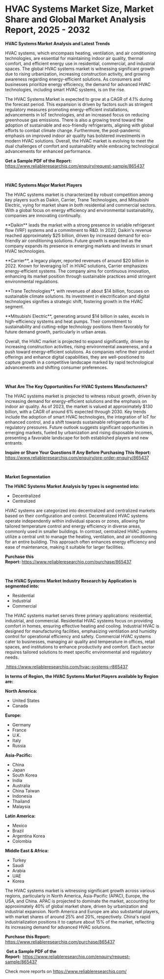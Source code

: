 <p><h1>HVAC Systems Market Size, Market Share and Global Market Analysis Report, 2025 - 2032</h1></p><p><strong>HVAC Systems Market Analysis and Latest Trends</strong></p>
<p><p>HVAC systems, which encompass heating, ventilation, and air conditioning technologies, are essential for maintaining indoor air quality, thermal comfort, and efficient energy use in residential, commercial, and industrial spaces. The global HVAC systems market is witnessing significant growth due to rising urbanization, increasing construction activity, and growing awareness regarding energy-efficient solutions. As consumers and businesses prioritize energy efficiency, the demand for advanced HVAC technologies, including smart HVAC systems, is on the rise.</p><p>The HVAC Systems Market is expected to grow at a CAGR of 4.1% during the forecast period. This expansion is driven by factors such as stringent regulatory measures promoting energy-efficient installations, advancements in IoT technologies, and an increased focus on reducing greenhouse gas emissions. There is also a growing trend toward the adoption of sustainable and eco-friendly refrigerants, aligning with global efforts to combat climate change. Furthermore, the post-pandemic emphasis on improved indoor air quality has bolstered investments in modern HVAC solutions. Overall, the HVAC market is evolving to meet the dual challenges of comfort and sustainability while embracing technological advancements for enhanced performance.</p></p>
<p><strong>Get a Sample PDF of the Report:&nbsp;</strong> <a href="https://www.reliableresearchiq.com/enquiry/request-sample/865437?utm_campaign=2144&utm_medium=2&utm_source=Github&utm_content=ia&utm_term=21022025&utm_id=hvac-systems">https://www.reliableresearchiq.com/enquiry/request-sample/865437</a></p>
<p>&nbsp;</p>
<p><strong>HVAC Systems Major Market Players</strong></p>
<p><p>The HVAC systems market is characterized by robust competition among key players such as Daikin, Carrier, Trane Technologies, and Mitsubishi Electric, vying for market share in both residential and commercial sectors. With a global focus on energy efficiency and environmental sustainability, companies are innovating continually.</p><p>**Daikin** leads the market with a strong presence in variable refrigerant flow (VRF) systems and a commitment to R&D. In 2022, Daikin's revenue reached approximately $25 billion, driven by increased demand for eco-friendly air conditioning solutions. Future growth is expected as the company expands its presence in emerging markets and invests in smart HVAC technologies.</p><p>**Carrier**, a legacy player, reported revenues of around $20 billion in 2022. Known for leveraging IoT in HVAC solutions, Carrier emphasizes energy-efficient systems. The company aims for continuous innovation, enhancing its market position through sustainable practices amid stringent environmental regulations.</p><p>**Trane Technologies**, with revenues of about $14 billion, focuses on sustainable climate solutions. Its investment in electrification and digital technologies signifies a strategic shift, fostering growth in the HVAC segment.</p><p>**Mitsubishi Electric**, generating around $14 billion in sales, excels in high-efficiency systems and heat pumps. Their commitment to sustainability and cutting-edge technology positions them favorably for future demand growth, particularly in urban areas.</p><p>Overall, the HVAC market is projected to expand significantly, driven by increasing construction activities, rising environmental awareness, and a push toward energy-efficient solutions. As companies refine their product offerings and enhance digital capabilities, they are well-positioned to capture growth in a competitive landscape marked by rapid technological advancements and shifting consumer preferences.</p></p>
<p>&nbsp;</p>
<p><strong>What Are The Key Opportunities For HVAC Systems Manufacturers?</strong></p>
<p><p>The HVAC systems market is projected to witness robust growth, driven by increasing demand for energy-efficient solutions and the emphasis on indoor air quality. As of 2023, the market is valued at approximately $130 billion, with a CAGR of around 6% expected through 2030. Key trends include the adoption of smart HVAC technologies, the integration of IoT for enhanced control, and a shift towards sustainable refrigerants due to regulatory pressures. Future outlook suggests significant opportunities in emerging markets, fueled by urbanization and rising disposable incomes, presenting a favorable landscape for both established players and new entrants.</p></p>
<p><strong>Inquire or Share Your Questions If Any Before Purchasing This Report:</strong> <a href="https://www.reliableresearchiq.com/enquiry/pre-order-enquiry/865437?utm_campaign=2144&utm_medium=2&utm_source=Github&utm_content=ia&utm_term=21022025&utm_id=hvac-systems">https://www.reliableresearchiq.com/enquiry/pre-order-enquiry/865437</a></p>
<p>&nbsp;</p>
<p><strong>Market Segmentation</strong></p>
<p><strong>The HVAC Systems Market Analysis by types is segmented into:</strong></p>
<p><ul><li>Decentralized</li><li>Centralized</li></ul></p>
<p><p>HVAC systems are categorized into decentralized and centralized markets based on their configuration and control. Decentralized HVAC systems operate independently within individual spaces or zones, allowing for tailored temperature control and energy efficiency in diverse areas, commonly used in smaller buildings. In contrast, centralized HVAC systems utilize a central unit to manage the heating, ventilation, and air conditioning for an entire building. This approach often enhances energy efficiency and ease of maintenance, making it suitable for larger facilities.</p></p>
<p><strong>Purchase this Report:&nbsp;</strong><a href="https://www.reliableresearchiq.com/purchase/865437?utm_campaign=2144&utm_medium=2&utm_source=Github&utm_content=ia&utm_term=21022025&utm_id=hvac-systems">https://www.reliableresearchiq.com/purchase/865437</a></p>
<p>&nbsp;</p>
<p><strong>The HVAC Systems Market Industry Research by Application is segmented into:</strong></p>
<p><ul><li>Residential</li><li>Industrial</li><li>Commercial</li></ul></p>
<p><p>The HVAC systems market serves three primary applications: residential, industrial, and commercial. Residential HVAC systems focus on providing comfort in homes, ensuring effective heating and cooling. Industrial HVAC is designed for manufacturing facilities, emphasizing ventilation and humidity control for operational efficiency and safety. Commercial HVAC systems cater to businesses, managing air quality and temperature in offices, retail spaces, and institutions to enhance productivity and comfort. Each sector requires tailored solutions to meet specific environmental and regulatory needs.</p></p>
<p><a href="https://www.reliableresearchiq.com/hvac-systems-r865437?utm_campaign=2144&utm_medium=2&utm_source=Github&utm_content=ia&utm_term=21022025&utm_id=hvac-systems">&nbsp;https://www.reliableresearchiq.com/hvac-systems-r865437</a></p>
<p><strong>In terms of Region, the HVAC Systems Market Players available by Region are:</strong></p>
<p>
    <p> <strong> North America: </strong>
        <ul>
            <li>United States</li>
            <li>Canada</li>
        </ul>
        </p> 
    <p> <strong> Europe: </strong>
        <ul>
            <li>Germany</li>
            <li>France</li>
            <li>U.K.</li>
            <li>Italy</li>
            <li>Russia</li>
        </ul>
        </p> 
    <p> <strong> Asia-Pacific: </strong>
        <ul>
            <li>China</li>
            <li>Japan</li>
            <li>South Korea</li>
            <li>India</li>
            <li>Australia</li>
            <li>China Taiwan</li>
            <li>Indonesia</li>
            <li>Thailand</li>
            <li>Malaysia</li>
        </ul>
        </p> 
    <p> <strong> Latin America: </strong>
        <ul>
            <li>Mexico</li>
            <li>Brazil</li>
            <li>Argentina Korea</li>
            <li>Colombia</li>
        </ul>
        </p> 
    <p> <strong> Middle East & Africa: </strong>
        <ul>
            <li>Turkey</li>
            <li>Saudi</li>
            <li>Arabia</li>
            <li>UAE</li>
            <li>Korea</li>
        </ul>
    </p>
    </p>
<p><p>The HVAC systems market is witnessing significant growth across various regions, particularly in North America, Asia-Pacific (APAC), Europe, the USA, and China. APAC is projected to dominate the market, accounting for approximately 40% of global market share, driven by urbanization and industrial expansion. North America and Europe are also substantial players, with market shares of around 25% and 20%, respectively. China's rapid industrialization positions it to capture about 15% of the market, reflecting its increasing demand for advanced HVAC solutions.</p></p>
<p><strong>Purchase this Report: </strong><a href="https://www.reliableresearchiq.com/purchase/865437?utm_campaign=2144&utm_medium=2&utm_source=Github&utm_content=ia&utm_term=21022025&utm_id=hvac-systems">https://www.reliableresearchiq.com/purchase/865437</a></p>
<p>&nbsp;<strong>Get a Sample PDF of the Report:&nbsp;&nbsp;</strong><a href="https://www.reliableresearchiq.com/enquiry/request-sample/865437?utm_campaign=2144&utm_medium=2&utm_source=Github&utm_content=ia&utm_term=21022025&utm_id=hvac-systems">https://www.reliableresearchiq.com/enquiry/request-sample/865437</a></p>
<p><strong></strong></p>
<p>Check more reports on <a href="https://www.reliableresearchiq.com/?utm_campaign=2144&utm_medium=2&utm_source=Github&utm_content=ia&utm_term=21022025&utm_id=hvac-systems">https://www.reliableresearchiq.com/</a></p>